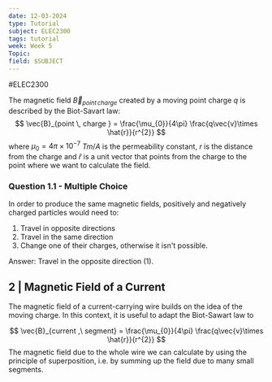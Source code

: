 ```yaml
---
date: 12-03-2024
type: Tutorial
subject: ELEC2300
tags: tutorial
week: Week 5
Topic: 
field: $SUBJECT
---
```

#ELEC2300

The magnetic field $\vec{B}_{point \, charge}$ created by a moving point charge $q$ is described by the Biot-Savart law:
$$
\vec{B}_{point \, charge } = \frac{\mu_{0}}{4\pi} \frac{q\vec{v}\times \hat{r}}{r^{2}}
$$
where $\mu_{0}=4\pi \times 10^{-7}$ $Tm/A$ is the permeability constant, $r$ is the distance from the charge and $\hat{r}$ is a unit vector that points from the charge to the point where we want to calculate the field.

### Question 1.1 - Multiple Choice
In order to produce the same magnetic fields, positively and negatively charged particles would need to:

1. Travel in opposite directions
2. Travel in the same direction
3. Change one of their charges, otherwise it isn't possible.

Answer: Travel in the opposite direction (1).


## 2 | Magnetic Field of a Current

The magnetic field of a current-carrying wire builds on the idea of the moving charge. In this context, it is useful to adapt the Biot-Sawart law to 

$$
\vec{B}_{current ,\ segment} = \frac{\mu_{0}}{4\pi} \frac{q\vec{v}\times \hat{r}}{r^{2}}
$$
The magnetic field due to the whole wire we can calculate by using the principle of superposition, i.e. by summing up the field due to many small segments.
